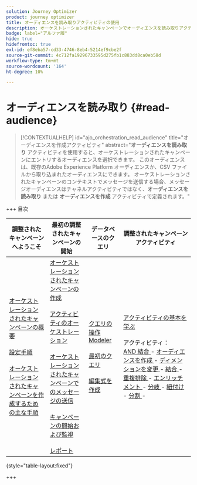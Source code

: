 ```yaml
---
solution: Journey Optimizer
product: journey optimizer
title: オーディエンスを読み取りアクティビティの使用
description: オーケストレーションされたキャンペーンでオーディエンスを読み取りアクティビティを使用する方法を説明します
badge: label="アルファ版"
hide: true
hidefromtoc: true
exl-id: ef8eba57-cd33-4746-8eb4-5214ef9cbe2f
source-git-commit: 4c712fa19296733595d275fb1c883dd8ca0eb58d
workflow-type: tm+mt
source-wordcount: '164'
ht-degree: 10%

---
```


# オーディエンスを読み取り {#read-audience}


>[!CONTEXTUALHELP]
>id="ajo_orchestration_read_audience"
>title="オーディエンスを作成アクティビティ"
>abstract="**オーディエンスを読み取り** アクティビティを使用すると、オーケストレーションされたキャンペーンにエントリするオーディエンスを選択できます。 このオーディエンスは、既存のAdobe Experience Platform オーディエンスか、CSV ファイルから取り込まれたオーディエンスにできます。 オーケストレーションされたキャンペーンのコンテキストでメッセージを送信する場合、メッセージオーディエンスはチャネルアクティビティではなく、**オーディエンスを読み取り** または **オーディエンスを作成** アクティビティで定義されます。"


+++ 目次

| 調整されたキャンペーンへようこそ | 最初の調整されたキャンペーンの開始 | データベースのクエリ | 調整されたキャンペーンアクティビティ |
|---|---|---|---|
| [ オーケストレーションされたキャンペーンの概要 ](../gs-orchestrated-campaigns.md)<br/><br/>[ 設定手順 ](../configuration-steps.md)<br/><br/>[ オーケストレーションされたキャンペーンを作成するための主な手順 ](../gs-campaign-creation.md) | [ オーケストレーションされたキャンペーンの作成 ](../create-orchestrated-campaign.md)<br/><br/>[ アクティビティのオーケストレーション ](../orchestrate-activities.md)<br/><br/>[ オーケストレーションされたキャンペーンでのメッセージの送信 ](../send-messages.md)<br/><br/>[ キャンペーンの開始および監視 ](../start-monitor-campaigns.md)<br/><br/>[ レポート ](../reporting-campaigns.md) | [ クエリの操作Modeler](../orchestrated-rule-builder.md)<br/><br/>[ 最初のクエリ ](../build-query.md)<br/><br/>[ 編集式を作成 ](../edit-expressions.md) | [ アクティビティの基本を学ぶ ](about-activities.md)<br/><br/> アクティビティ：<br/>[AND 結合 ](and-join.md) - [ オーディエンスを作成 ](build-audience.md) - [ ディメンションを変更 ](change-dimension.md) - [ 結合 ](combine.md) - [ 重複排除 ](deduplication.md) - [ エンリッチメント ](enrichment.md) - [ 分岐 ](fork.md) - [ 紐付け ](reconciliation.md) - [ 分割 ](split.md) [ ](wait.md) - |

{style="table-layout:fixed"}

+++
